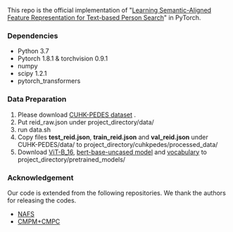 This repo is the official implementation of "[Learning Semantic-Aligned Feature Representation for Text-based Person Search](https://arxiv.org/abs/2112.06714)" in PyTorch.
### Dependencies
* Python 3.7
* Pytorch 1.8.1 & torchvision 0.9.1
* numpy
* scipy 1.2.1 
* pytorch_transformers

### Data Preparation

1. Please download [CUHK-PEDES dataset](https://github.com/ShuangLI59/Person-Search-with-Natural-Language-Description) .
2. Put reid_raw.json under project_directory/data/
3. run data.sh
2. Copy files **test_reid.json**, **train_reid.json** and **val_reid.json** under CUHK-PEDES/data/ to project_directory/cuhkpedes/processed_data/
3. Download [ViT-B_16](https://console.cloud.google.com/storage/vit_models/),  [bert-base-uncased model](https://s3.amazonaws.com/models.huggingface.co/bert/bert-base-uncased.tar.gz) and [vocabulary](https://s3.amazonaws.com/models.huggingface.co/bert/bert-base-uncased-vocab.txt) to project_directory/pretrained_models/

### Acknowledgement

Our code is extended from the following repositories. We thank the authors for releasing the codes.

* [NAFS](https://github.com/TencentYoutuResearch/PersonReID-NAFS)
* [CMPM+CMPC](https://github.com/labyrinth7x/Deep-Cross-Modal-Projection-Learning-for-Image-Text-Matching)
